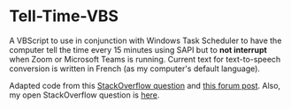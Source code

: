# Tell-Time-VBS

A VBScript to use in conjunction with Windows Task Scheduler to have the computer tell the time every 15 minutes using SAPI but to **not interrupt** when Zoom or Microsoft Teams is running. Current text for text-to-speech conversion is written in French (as my computer's default language). 

Adapted code from this [StackOverflow question](https://stackoverflow.com/questions/42187322/vbscript-loop-tell-time-every-15-minutes) and [this forum post](https://social.technet.microsoft.com/Forums/en-US/066998e8-3576-4dbc-9dcb-227640c946f4/check-if-a-program-is-running-or-not-using-vbscipt?forum=ITCG). Also, my open StackOverflow question is [here](https://stackoverflow.com/questions/68925673/vbs-to-tell-time-with-sapi-but-not-interrupt-given-some-open-processes?noredirect=1#comment121822143_68925673).
